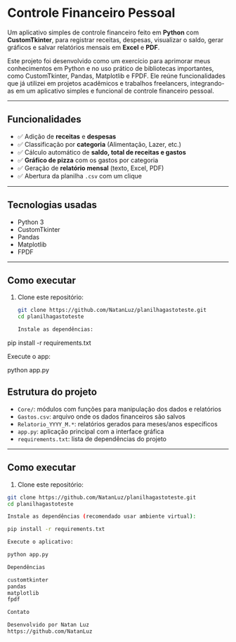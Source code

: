 # Controle Financeiro Pessoal

Um aplicativo simples de controle financeiro feito em **Python** com **CustomTkinter**, para registrar receitas, despesas, visualizar o saldo, gerar gráficos e salvar relatórios mensais em **Excel** e **PDF**.

Este projeto foi desenvolvido como um exercício para aprimorar meus conhecimentos em Python e no uso prático de bibliotecas importantes, como CustomTkinter, Pandas, Matplotlib e FPDF. Ele reúne funcionalidades que já utilizei em projetos acadêmicos e trabalhos freelancers, integrando-as em um aplicativo simples e funcional de controle financeiro pessoal.

---
##  Funcionalidades

- ✅ Adição de **receitas** e **despesas**
- ✅ Classificação por **categoria** (Alimentação, Lazer, etc.)
- ✅ Cálculo automático de **saldo, total de receitas e gastos**
- ✅ **Gráfico de pizza** com os gastos por categoria
- ✅ Geração de **relatório mensal** (texto, Excel, PDF)
- ✅ Abertura da planilha `.csv` com um clique

---

##  Tecnologias usadas

- Python 3
- CustomTkinter
- Pandas
- Matplotlib
- FPDF

---

##  Como executar

1. Clone este repositório:
   ```bash
   git clone https://github.com/NatanLuz/planilhagastoteste.git
   cd planilhagastoteste

   Instale as dependências:

pip install -r requirements.txt

Execute o app:

python app.py

##  Estrutura do projeto

- `Core/`: módulos com funções para manipulação dos dados e relatórios  
- `Gastos.csv`: arquivo onde os dados financeiros são salvos  
- `Relatorio_YYYY_M.*`: relatórios gerados para meses/anos específicos  
- `app.py`: aplicação principal com a interface gráfica  
- `requirements.txt`: lista de dependências do projeto  

---

##  Como executar

1. Clone este repositório:

```bash
git clone https://github.com/NatanLuz/planilhagastoteste.git
cd planilhagastoteste

Instale as dependências (recomendado usar ambiente virtual):

pip install -r requirements.txt

Execute o aplicativo:

python app.py

Dependências

customtkinter
pandas
matplotlib
fpdf

Contato

Desenvolvido por Natan Luz
https://github.com/NatanLuz
